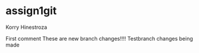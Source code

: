 # assign1git
Korry Hinestroza


First comment
These are new branch changes!!!!
Testbranch changes being made

